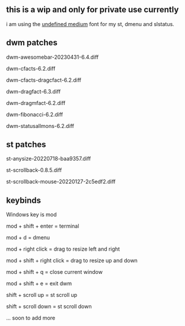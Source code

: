 ## this is a wip and only for private use currently 

i am using the [undefined medium](https://github.com/andirueckel/undefined-medium) font for my st, dmenu and slstatus.

## dwm patches

dwm-awesomebar-20230431-6.4.diff

dwm-cfacts-6.2.diff

dwm-cfacts-dragcfact-6.2.diff

dwm-dragfact-6.3.diff

dwm-dragmfact-6.2.diff

dwm-fibonacci-6.2.diff

dwm-statusallmons-6.2.diff

## st patches

st-anysize-20220718-baa9357.diff

st-scrollback-0.8.5.diff

st-scrollback-mouse-20220127-2c5edf2.diff

## keybinds
Windows key is mod

mod + shift + enter = terminal

mod + d = dmenu

mod + right click = drag to resize left and right

mod + shift + right click = drag to resize up and down

mod + shift + q = close current window

mod + shift + e = exit dwm

shift + scroll up = st scroll up

shift + scroll down = st scroll down

... soon to add more
